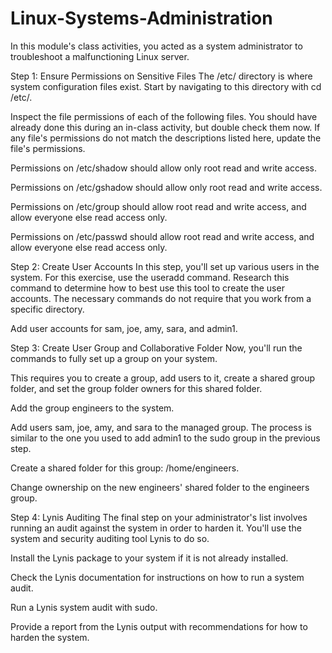 # Linux-Systems-Administration
In this module's class activities, you acted as a system administrator to troubleshoot a malfunctioning Linux server.


Step 1: Ensure Permissions on Sensitive Files
The /etc/ directory is where system configuration files exist. Start by navigating to this directory with cd /etc/.

Inspect the file permissions of each of the following files. You should have already done this during an in-class activity, but double check them now. If any file's permissions do not match the descriptions listed here, update the file's permissions.

Permissions on /etc/shadow should allow only root read and write access.

Permissions on /etc/gshadow should allow only root read and write access.

Permissions on /etc/group should allow root read and write access, and allow everyone else read access only.

Permissions on /etc/passwd should allow root read and write access, and allow everyone else read access only.


Step 2: Create User Accounts
In this step, you'll set up various users in the system. For this exercise, use the useradd command. Research this command to determine how to best use this tool to create the user accounts. The necessary commands do not require that you work from a specific directory.

Add user accounts for sam, joe, amy, sara, and admin1.


Step 3: Create User Group and Collaborative Folder
Now, you'll run the commands to fully set up a group on your system.

This requires you to create a group, add users to it, create a shared group folder, and set the group folder owners for this shared folder.

Add the group engineers to the system.

Add users sam, joe, amy, and sara to the managed group. The process is similar to the one you used to add admin1 to the sudo group in the previous step.

Create a shared folder for this group: /home/engineers.

Change ownership on the new engineers' shared folder to the engineers group.


Step 4: Lynis Auditing
The final step on your administrator's list involves running an audit against the system in order to harden it. You'll use the system and security auditing tool Lynis to do so.

Install the Lynis package to your system if it is not already installed.

Check the Lynis documentation for instructions on how to run a system audit.

Run a Lynis system audit with sudo.

Provide a report from the Lynis output with recommendations for how to harden the system.
